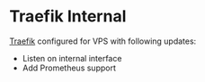 # Traefik Internal

[Traefik](https://traefik.io/) configured for VPS with following updates:

- Listen on internal interface
- Add Prometheus support
